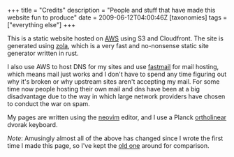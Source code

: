 +++
title = "Credits"
description = "People and stuff that have made this website fun to produce"
date = 2009-06-12T04:00:46Z
[taxonomies]
tags = ["everything else"]
+++

This is a static website hosted on [AWS](https://aws.amazon.com) using S3 and
Cloudfront. The site is generated using [zola](https://www.getzola.org), which
is a very fast and no-nonsense static site generator written in rust.

I also use AWS to host DNS for my sites and use
[fastmail](https://www.fastmail.com) for mail hosting, which means mail just
works and I don't have to spend any time figuring out why it's broken or why
upstream sites aren't accepting my mail. For some time now people hosting their
own mail and dns have been at a big disadvantage due to the way in which large
network providers have chosen to conduct the war on spam.

My pages are written using the [neovim][12] editor, and I use a Planck
[ortholinear][13] dvorak keyboard.

*Note*: Amusingly almost all of the above has changed since I wrote the first
time I made this page, so I've kept the [old one](/articles/ancient-credits) around for comparison.

[12]: https://www.neovim.io/
[13]: https://olkb.com]
